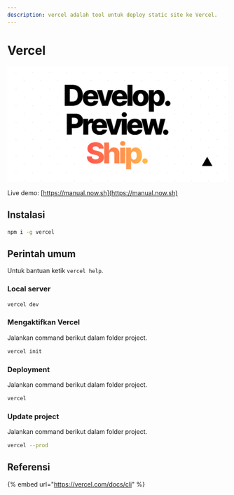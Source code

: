 ```yaml
---
description: vercel adalah tool untuk deploy static site ke Vercel.
---
```


# Vercel

![](.gitbook/assets/head_vercel.png)

Live demo: [https://manual.now.sh](https://manual.now.sh)

## Instalasi

```bash
npm i -g vercel
```

## Perintah umum

 Untuk bantuan ketik `vercel help`.

### Local server

```bash
vercel dev
```

### Mengaktifkan Vercel

Jalankan command berikut dalam folder project.

```bash
vercel init
```

### Deployment

Jalankan command berikut dalam folder project.

```bash
vercel
```

### Update project

Jalankan command berikut dalam folder project.

```bash
vercel --prod
```

## Referensi

{% embed url="https://vercel.com/docs/cli" %}

